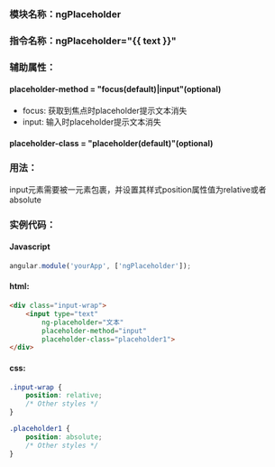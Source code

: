 ### 模块名称：ngPlaceholder
### 指令名称：ngPlaceholder="{{ text }}"
### 辅助属性：

#### placeholder-method = "focus(default)|input"(optional)

* focus: 获取到焦点时placeholder提示文本消失
* input: 输入时placeholder提示文本消失

#### placeholder-class = "placeholder(default)"(optional)

### 用法：

input元素需要被一元素包裹，并设置其样式position属性值为relative或者absolute

### 实例代码：

#### Javascript

```javascript
angular.module('yourApp', ['ngPlaceholder']);
```

#### html:

```html
<div class="input-wrap">
    <input type="text" 
        ng-placeholder="文本" 
        placeholder-method="input" 
        placeholder-class="placeholder1">
</div>
```

#### css:

```css
.input-wrap {
    position: relative;
    /* Other styles */
}

.placeholder1 {
    position: absolute;
    /* Other styles */
}
```